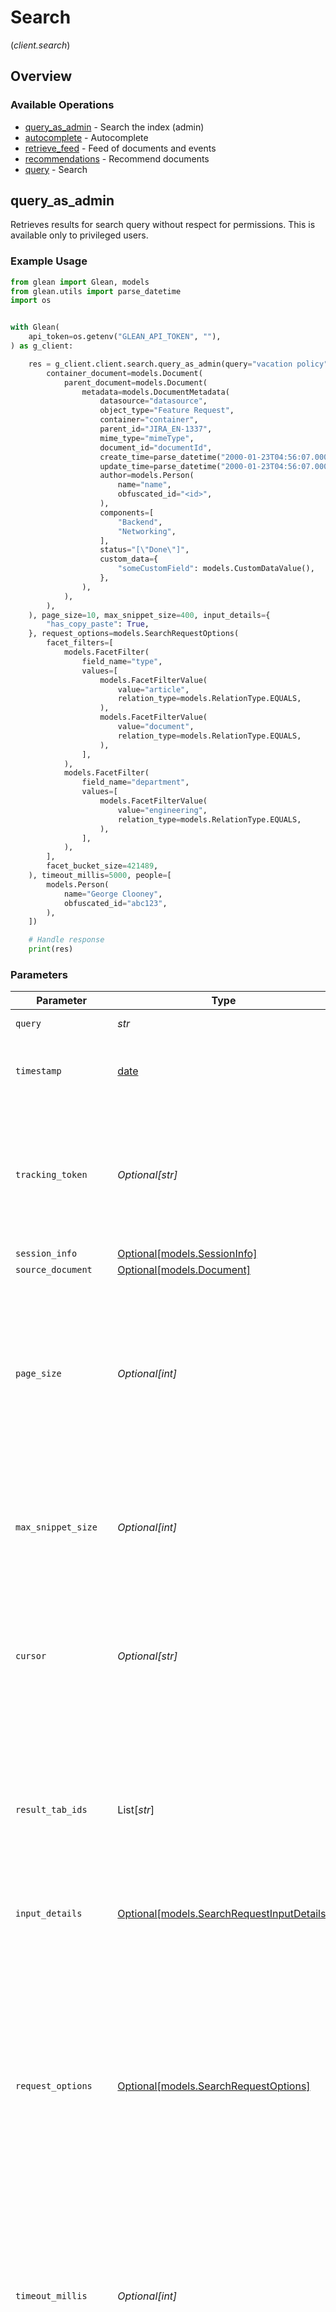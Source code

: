 # Search
(*client.search*)

## Overview

### Available Operations

* [query_as_admin](#query_as_admin) - Search the index (admin)
* [autocomplete](#autocomplete) - Autocomplete
* [retrieve_feed](#retrieve_feed) - Feed of documents and events
* [recommendations](#recommendations) - Recommend documents
* [query](#query) - Search

## query_as_admin

Retrieves results for search query without respect for permissions. This is available only to privileged users.

### Example Usage

```python
from glean import Glean, models
from glean.utils import parse_datetime
import os


with Glean(
    api_token=os.getenv("GLEAN_API_TOKEN", ""),
) as g_client:

    res = g_client.client.search.query_as_admin(query="vacation policy", tracking_token="trackingToken", source_document=models.Document(
        container_document=models.Document(
            parent_document=models.Document(
                metadata=models.DocumentMetadata(
                    datasource="datasource",
                    object_type="Feature Request",
                    container="container",
                    parent_id="JIRA_EN-1337",
                    mime_type="mimeType",
                    document_id="documentId",
                    create_time=parse_datetime("2000-01-23T04:56:07.000Z"),
                    update_time=parse_datetime("2000-01-23T04:56:07.000Z"),
                    author=models.Person(
                        name="name",
                        obfuscated_id="<id>",
                    ),
                    components=[
                        "Backend",
                        "Networking",
                    ],
                    status="[\"Done\"]",
                    custom_data={
                        "someCustomField": models.CustomDataValue(),
                    },
                ),
            ),
        ),
    ), page_size=10, max_snippet_size=400, input_details={
        "has_copy_paste": True,
    }, request_options=models.SearchRequestOptions(
        facet_filters=[
            models.FacetFilter(
                field_name="type",
                values=[
                    models.FacetFilterValue(
                        value="article",
                        relation_type=models.RelationType.EQUALS,
                    ),
                    models.FacetFilterValue(
                        value="document",
                        relation_type=models.RelationType.EQUALS,
                    ),
                ],
            ),
            models.FacetFilter(
                field_name="department",
                values=[
                    models.FacetFilterValue(
                        value="engineering",
                        relation_type=models.RelationType.EQUALS,
                    ),
                ],
            ),
        ],
        facet_bucket_size=421489,
    ), timeout_millis=5000, people=[
        models.Person(
            name="George Clooney",
            obfuscated_id="abc123",
        ),
    ])

    # Handle response
    print(res)

```

### Parameters

| Parameter                                                                                                                                                                                                                                                                   | Type                                                                                                                                                                                                                                                                        | Required                                                                                                                                                                                                                                                                    | Description                                                                                                                                                                                                                                                                 | Example                                                                                                                                                                                                                                                                     |
| --------------------------------------------------------------------------------------------------------------------------------------------------------------------------------------------------------------------------------------------------------------------------- | --------------------------------------------------------------------------------------------------------------------------------------------------------------------------------------------------------------------------------------------------------------------------- | --------------------------------------------------------------------------------------------------------------------------------------------------------------------------------------------------------------------------------------------------------------------------- | --------------------------------------------------------------------------------------------------------------------------------------------------------------------------------------------------------------------------------------------------------------------------- | --------------------------------------------------------------------------------------------------------------------------------------------------------------------------------------------------------------------------------------------------------------------------- |
| `query`                                                                                                                                                                                                                                                                     | *str*                                                                                                                                                                                                                                                                       | :heavy_check_mark:                                                                                                                                                                                                                                                          | The search terms.                                                                                                                                                                                                                                                           | vacation policy                                                                                                                                                                                                                                                             |
| `timestamp`                                                                                                                                                                                                                                                                 | [date](https://docs.python.org/3/library/datetime.html#date-objects)                                                                                                                                                                                                        | :heavy_minus_sign:                                                                                                                                                                                                                                                          | The ISO 8601 timestamp associated with the client request.                                                                                                                                                                                                                  |                                                                                                                                                                                                                                                                             |
| `tracking_token`                                                                                                                                                                                                                                                            | *Optional[str]*                                                                                                                                                                                                                                                             | :heavy_minus_sign:                                                                                                                                                                                                                                                          | A previously received trackingToken for a search associated with the same query. Useful for more requests and requests for other tabs.                                                                                                                                      |                                                                                                                                                                                                                                                                             |
| `session_info`                                                                                                                                                                                                                                                              | [Optional[models.SessionInfo]](../../models/sessioninfo.md)                                                                                                                                                                                                                 | :heavy_minus_sign:                                                                                                                                                                                                                                                          | N/A                                                                                                                                                                                                                                                                         |                                                                                                                                                                                                                                                                             |
| `source_document`                                                                                                                                                                                                                                                           | [Optional[models.Document]](../../models/document.md)                                                                                                                                                                                                                       | :heavy_minus_sign:                                                                                                                                                                                                                                                          | N/A                                                                                                                                                                                                                                                                         |                                                                                                                                                                                                                                                                             |
| `page_size`                                                                                                                                                                                                                                                                 | *Optional[int]*                                                                                                                                                                                                                                                             | :heavy_minus_sign:                                                                                                                                                                                                                                                          | Hint to the server about how many results to send back. Server may return less or more. Structured results and clustered results don't count towards pageSize.                                                                                                              | 100                                                                                                                                                                                                                                                                         |
| `max_snippet_size`                                                                                                                                                                                                                                                          | *Optional[int]*                                                                                                                                                                                                                                                             | :heavy_minus_sign:                                                                                                                                                                                                                                                          | Hint to the server about how many characters long a snippet may be. Server may return less or more.                                                                                                                                                                         | 400                                                                                                                                                                                                                                                                         |
| `cursor`                                                                                                                                                                                                                                                                    | *Optional[str]*                                                                                                                                                                                                                                                             | :heavy_minus_sign:                                                                                                                                                                                                                                                          | Pagination cursor. A previously received opaque token representing the position in the overall results at which to start.                                                                                                                                                   |                                                                                                                                                                                                                                                                             |
| `result_tab_ids`                                                                                                                                                                                                                                                            | List[*str*]                                                                                                                                                                                                                                                                 | :heavy_minus_sign:                                                                                                                                                                                                                                                          | The unique IDs of the result tabs for which to fetch results. This will have precedence over datasource filters if both are specified and in conflict.                                                                                                                      |                                                                                                                                                                                                                                                                             |
| `input_details`                                                                                                                                                                                                                                                             | [Optional[models.SearchRequestInputDetails]](../../models/searchrequestinputdetails.md)                                                                                                                                                                                     | :heavy_minus_sign:                                                                                                                                                                                                                                                          | N/A                                                                                                                                                                                                                                                                         | {<br/>"hasCopyPaste": true<br/>}                                                                                                                                                                                                                                            |
| `request_options`                                                                                                                                                                                                                                                           | [Optional[models.SearchRequestOptions]](../../models/searchrequestoptions.md)                                                                                                                                                                                               | :heavy_minus_sign:                                                                                                                                                                                                                                                          | N/A                                                                                                                                                                                                                                                                         | {<br/>"datasourceFilter": "JIRA",<br/>"datasourcesFilter": [<br/>"JIRA"<br/>],<br/>"queryOverridesFacetFilters": true,<br/>"facetFilters": [<br/>{<br/>"fieldName": "fieldName",<br/>"values": [<br/>"fieldValues",<br/>"fieldValues"<br/>]<br/>},<br/>{<br/>"fieldName": "fieldName",<br/>"values": [<br/>"fieldValues",<br/>"fieldValues"<br/>]<br/>}<br/>]<br/>} |
| `timeout_millis`                                                                                                                                                                                                                                                            | *Optional[int]*                                                                                                                                                                                                                                                             | :heavy_minus_sign:                                                                                                                                                                                                                                                          | Timeout in milliseconds for the request. A `408` error will be returned if handling the request takes longer.                                                                                                                                                               | 5000                                                                                                                                                                                                                                                                        |
| `people`                                                                                                                                                                                                                                                                    | List[[models.Person](../../models/person.md)]                                                                                                                                                                                                                               | :heavy_minus_sign:                                                                                                                                                                                                                                                          | People associated with the search request. Hints to the server to fetch additional information for these people. Note that in this request, an email may be used as a person's obfuscatedId value.                                                                          |                                                                                                                                                                                                                                                                             |
| `disable_spellcheck`                                                                                                                                                                                                                                                        | *Optional[bool]*                                                                                                                                                                                                                                                            | :heavy_minus_sign:                                                                                                                                                                                                                                                          | Whether or not to disable spellcheck.                                                                                                                                                                                                                                       |                                                                                                                                                                                                                                                                             |
| `retries`                                                                                                                                                                                                                                                                   | [Optional[utils.RetryConfig]](../../models/utils/retryconfig.md)                                                                                                                                                                                                            | :heavy_minus_sign:                                                                                                                                                                                                                                                          | Configuration to override the default retry behavior of the client.                                                                                                                                                                                                         |                                                                                                                                                                                                                                                                             |

### Response

**[models.SearchResponse](../../models/searchresponse.md)**

### Errors

| Error Type            | Status Code           | Content Type          |
| --------------------- | --------------------- | --------------------- |
| errors.GleanDataError | 403, 422              | application/json      |
| errors.GleanError     | 4XX, 5XX              | \*/\*                 |

## autocomplete

Retrieve query suggestions, operators and documents for the given partially typed query.

### Example Usage

```python
from glean import Glean
import os


with Glean(
    api_token=os.getenv("GLEAN_API_TOKEN", ""),
) as g_client:

    res = g_client.client.search.autocomplete(request={
        "tracking_token": "trackingToken",
        "query": "what is a que",
        "datasource": "GDRIVE",
        "result_size": 10,
    })

    # Handle response
    print(res)

```

### Parameters

| Parameter                                                           | Type                                                                | Required                                                            | Description                                                         |
| ------------------------------------------------------------------- | ------------------------------------------------------------------- | ------------------------------------------------------------------- | ------------------------------------------------------------------- |
| `request`                                                           | [models.AutocompleteRequest](../../models/autocompleterequest.md)   | :heavy_check_mark:                                                  | The request object to use for the request.                          |
| `retries`                                                           | [Optional[utils.RetryConfig]](../../models/utils/retryconfig.md)    | :heavy_minus_sign:                                                  | Configuration to override the default retry behavior of the client. |

### Response

**[models.AutocompleteResponse](../../models/autocompleteresponse.md)**

### Errors

| Error Type        | Status Code       | Content Type      |
| ----------------- | ----------------- | ----------------- |
| errors.GleanError | 4XX, 5XX          | \*/\*             |

## retrieve_feed

The personalized feed/home includes different types of contents including suggestions, recents, calendar events and many more.

### Example Usage

```python
from glean import Glean
import os


with Glean(
    api_token=os.getenv("GLEAN_API_TOKEN", ""),
) as g_client:

    res = g_client.client.search.retrieve_feed(request={
        "timeout_millis": 5000,
    })

    # Handle response
    print(res)

```

### Parameters

| Parameter                                                           | Type                                                                | Required                                                            | Description                                                         |
| ------------------------------------------------------------------- | ------------------------------------------------------------------- | ------------------------------------------------------------------- | ------------------------------------------------------------------- |
| `request`                                                           | [models.FeedRequest](../../models/feedrequest.md)                   | :heavy_check_mark:                                                  | The request object to use for the request.                          |
| `retries`                                                           | [Optional[utils.RetryConfig]](../../models/utils/retryconfig.md)    | :heavy_minus_sign:                                                  | Configuration to override the default retry behavior of the client. |

### Response

**[models.FeedResponse](../../models/feedresponse.md)**

### Errors

| Error Type        | Status Code       | Content Type      |
| ----------------- | ----------------- | ----------------- |
| errors.GleanError | 4XX, 5XX          | \*/\*             |

## recommendations

Retrieve recommended documents for the given URL or Glean Document ID.

### Example Usage

```python
from glean import Glean, models
from glean.utils import parse_datetime
import os


with Glean(
    api_token=os.getenv("GLEAN_API_TOKEN", ""),
) as g_client:

    res = g_client.client.search.recommendations(request=models.RecommendationsRequest(
        source_document=models.Document(
            metadata=models.DocumentMetadata(
                datasource="datasource",
                object_type="Feature Request",
                container="container",
                parent_id="JIRA_EN-1337",
                mime_type="mimeType",
                document_id="documentId",
                create_time=parse_datetime("2000-01-23T04:56:07.000Z"),
                update_time=parse_datetime("2000-01-23T04:56:07.000Z"),
                author=models.Person(
                    name="name",
                    obfuscated_id="abc123",
                ),
                components=[
                    "Backend",
                    "Networking",
                ],
                status="[\"Done\"]",
                custom_data={
                    "someCustomField": models.CustomDataValue(),
                },
            ),
        ),
        page_size=100,
        max_snippet_size=400,
        request_options=models.RecommendationsRequestOptions(
            facet_filter_sets=[
                models.FacetFilterSet(
                    filters=[
                        models.FacetFilter(
                            field_name="type",
                            values=[
                                models.FacetFilterValue(
                                    value="Spreadsheet",
                                    relation_type=models.RelationType.EQUALS,
                                ),
                                models.FacetFilterValue(
                                    value="Presentation",
                                    relation_type=models.RelationType.EQUALS,
                                ),
                            ],
                        ),
                    ],
                ),
                models.FacetFilterSet(
                    filters=[
                        models.FacetFilter(
                            field_name="type",
                            values=[
                                models.FacetFilterValue(
                                    value="Spreadsheet",
                                    relation_type=models.RelationType.EQUALS,
                                ),
                                models.FacetFilterValue(
                                    value="Presentation",
                                    relation_type=models.RelationType.EQUALS,
                                ),
                            ],
                        ),
                    ],
                ),
                models.FacetFilterSet(
                    filters=[
                        models.FacetFilter(
                            field_name="type",
                            values=[
                                models.FacetFilterValue(
                                    value="Spreadsheet",
                                    relation_type=models.RelationType.EQUALS,
                                ),
                                models.FacetFilterValue(
                                    value="Presentation",
                                    relation_type=models.RelationType.EQUALS,
                                ),
                            ],
                        ),
                    ],
                ),
            ],
            context=models.Document(
                metadata=models.DocumentMetadata(
                    datasource="datasource",
                    object_type="Feature Request",
                    container="container",
                    parent_id="JIRA_EN-1337",
                    mime_type="mimeType",
                    document_id="documentId",
                    create_time=parse_datetime("2000-01-23T04:56:07.000Z"),
                    update_time=parse_datetime("2000-01-23T04:56:07.000Z"),
                    author=models.Person(
                        name="name",
                        obfuscated_id="abc123",
                    ),
                    components=[
                        "Backend",
                        "Networking",
                    ],
                    status="[\"Done\"]",
                    custom_data={
                        "someCustomField": models.CustomDataValue(),
                    },
                ),
            ),
        ),
    ))

    assert res is not None

    # Handle response
    print(res)

```

### Parameters

| Parameter                                                               | Type                                                                    | Required                                                                | Description                                                             |
| ----------------------------------------------------------------------- | ----------------------------------------------------------------------- | ----------------------------------------------------------------------- | ----------------------------------------------------------------------- |
| `request`                                                               | [models.RecommendationsRequest](../../models/recommendationsrequest.md) | :heavy_check_mark:                                                      | The request object to use for the request.                              |
| `retries`                                                               | [Optional[utils.RetryConfig]](../../models/utils/retryconfig.md)        | :heavy_minus_sign:                                                      | Configuration to override the default retry behavior of the client.     |

### Response

**[models.ResultsResponse](../../models/resultsresponse.md)**

### Errors

| Error Type        | Status Code       | Content Type      |
| ----------------- | ----------------- | ----------------- |
| errors.GleanError | 4XX, 5XX          | \*/\*             |

## query

Retrieve results from the index for the given query and filters.

### Example Usage

```python
from glean import Glean, models
from glean.utils import parse_datetime
import os


with Glean(
    api_token=os.getenv("GLEAN_API_TOKEN", ""),
) as g_client:

    res = g_client.client.search.query(query="vacation policy", tracking_token="trackingToken", source_document=models.Document(
        container_document=models.Document(
            parent_document=models.Document(
                metadata=models.DocumentMetadata(
                    datasource="datasource",
                    object_type="Feature Request",
                    container="container",
                    parent_id="JIRA_EN-1337",
                    mime_type="mimeType",
                    document_id="documentId",
                    create_time=parse_datetime("2000-01-23T04:56:07.000Z"),
                    update_time=parse_datetime("2000-01-23T04:56:07.000Z"),
                    author=models.Person(
                        name="name",
                        obfuscated_id="<id>",
                    ),
                    components=[
                        "Backend",
                        "Networking",
                    ],
                    status="[\"Done\"]",
                    custom_data={
                        "someCustomField": models.CustomDataValue(),
                    },
                ),
            ),
        ),
    ), page_size=10, max_snippet_size=400, input_details={
        "has_copy_paste": True,
    }, request_options=models.SearchRequestOptions(
        facet_filters=[
            models.FacetFilter(
                field_name="type",
                values=[
                    models.FacetFilterValue(
                        value="article",
                        relation_type=models.RelationType.EQUALS,
                    ),
                    models.FacetFilterValue(
                        value="document",
                        relation_type=models.RelationType.EQUALS,
                    ),
                ],
            ),
            models.FacetFilter(
                field_name="department",
                values=[
                    models.FacetFilterValue(
                        value="engineering",
                        relation_type=models.RelationType.EQUALS,
                    ),
                ],
            ),
        ],
        facet_bucket_size=400611,
    ), timeout_millis=5000, people=[
        models.Person(
            name="George Clooney",
            obfuscated_id="abc123",
        ),
    ])

    # Handle response
    print(res)

```

### Parameters

| Parameter                                                                                                                                                                                                                                                                   | Type                                                                                                                                                                                                                                                                        | Required                                                                                                                                                                                                                                                                    | Description                                                                                                                                                                                                                                                                 | Example                                                                                                                                                                                                                                                                     |
| --------------------------------------------------------------------------------------------------------------------------------------------------------------------------------------------------------------------------------------------------------------------------- | --------------------------------------------------------------------------------------------------------------------------------------------------------------------------------------------------------------------------------------------------------------------------- | --------------------------------------------------------------------------------------------------------------------------------------------------------------------------------------------------------------------------------------------------------------------------- | --------------------------------------------------------------------------------------------------------------------------------------------------------------------------------------------------------------------------------------------------------------------------- | --------------------------------------------------------------------------------------------------------------------------------------------------------------------------------------------------------------------------------------------------------------------------- |
| `query`                                                                                                                                                                                                                                                                     | *str*                                                                                                                                                                                                                                                                       | :heavy_check_mark:                                                                                                                                                                                                                                                          | The search terms.                                                                                                                                                                                                                                                           | vacation policy                                                                                                                                                                                                                                                             |
| `timestamp`                                                                                                                                                                                                                                                                 | [date](https://docs.python.org/3/library/datetime.html#date-objects)                                                                                                                                                                                                        | :heavy_minus_sign:                                                                                                                                                                                                                                                          | The ISO 8601 timestamp associated with the client request.                                                                                                                                                                                                                  |                                                                                                                                                                                                                                                                             |
| `tracking_token`                                                                                                                                                                                                                                                            | *Optional[str]*                                                                                                                                                                                                                                                             | :heavy_minus_sign:                                                                                                                                                                                                                                                          | A previously received trackingToken for a search associated with the same query. Useful for more requests and requests for other tabs.                                                                                                                                      |                                                                                                                                                                                                                                                                             |
| `session_info`                                                                                                                                                                                                                                                              | [Optional[models.SessionInfo]](../../models/sessioninfo.md)                                                                                                                                                                                                                 | :heavy_minus_sign:                                                                                                                                                                                                                                                          | N/A                                                                                                                                                                                                                                                                         |                                                                                                                                                                                                                                                                             |
| `source_document`                                                                                                                                                                                                                                                           | [Optional[models.Document]](../../models/document.md)                                                                                                                                                                                                                       | :heavy_minus_sign:                                                                                                                                                                                                                                                          | N/A                                                                                                                                                                                                                                                                         |                                                                                                                                                                                                                                                                             |
| `page_size`                                                                                                                                                                                                                                                                 | *Optional[int]*                                                                                                                                                                                                                                                             | :heavy_minus_sign:                                                                                                                                                                                                                                                          | Hint to the server about how many results to send back. Server may return less or more. Structured results and clustered results don't count towards pageSize.                                                                                                              | 100                                                                                                                                                                                                                                                                         |
| `max_snippet_size`                                                                                                                                                                                                                                                          | *Optional[int]*                                                                                                                                                                                                                                                             | :heavy_minus_sign:                                                                                                                                                                                                                                                          | Hint to the server about how many characters long a snippet may be. Server may return less or more.                                                                                                                                                                         | 400                                                                                                                                                                                                                                                                         |
| `cursor`                                                                                                                                                                                                                                                                    | *Optional[str]*                                                                                                                                                                                                                                                             | :heavy_minus_sign:                                                                                                                                                                                                                                                          | Pagination cursor. A previously received opaque token representing the position in the overall results at which to start.                                                                                                                                                   |                                                                                                                                                                                                                                                                             |
| `result_tab_ids`                                                                                                                                                                                                                                                            | List[*str*]                                                                                                                                                                                                                                                                 | :heavy_minus_sign:                                                                                                                                                                                                                                                          | The unique IDs of the result tabs for which to fetch results. This will have precedence over datasource filters if both are specified and in conflict.                                                                                                                      |                                                                                                                                                                                                                                                                             |
| `input_details`                                                                                                                                                                                                                                                             | [Optional[models.SearchRequestInputDetails]](../../models/searchrequestinputdetails.md)                                                                                                                                                                                     | :heavy_minus_sign:                                                                                                                                                                                                                                                          | N/A                                                                                                                                                                                                                                                                         | {<br/>"hasCopyPaste": true<br/>}                                                                                                                                                                                                                                            |
| `request_options`                                                                                                                                                                                                                                                           | [Optional[models.SearchRequestOptions]](../../models/searchrequestoptions.md)                                                                                                                                                                                               | :heavy_minus_sign:                                                                                                                                                                                                                                                          | N/A                                                                                                                                                                                                                                                                         | {<br/>"datasourceFilter": "JIRA",<br/>"datasourcesFilter": [<br/>"JIRA"<br/>],<br/>"queryOverridesFacetFilters": true,<br/>"facetFilters": [<br/>{<br/>"fieldName": "fieldName",<br/>"values": [<br/>"fieldValues",<br/>"fieldValues"<br/>]<br/>},<br/>{<br/>"fieldName": "fieldName",<br/>"values": [<br/>"fieldValues",<br/>"fieldValues"<br/>]<br/>}<br/>]<br/>} |
| `timeout_millis`                                                                                                                                                                                                                                                            | *Optional[int]*                                                                                                                                                                                                                                                             | :heavy_minus_sign:                                                                                                                                                                                                                                                          | Timeout in milliseconds for the request. A `408` error will be returned if handling the request takes longer.                                                                                                                                                               | 5000                                                                                                                                                                                                                                                                        |
| `people`                                                                                                                                                                                                                                                                    | List[[models.Person](../../models/person.md)]                                                                                                                                                                                                                               | :heavy_minus_sign:                                                                                                                                                                                                                                                          | People associated with the search request. Hints to the server to fetch additional information for these people. Note that in this request, an email may be used as a person's obfuscatedId value.                                                                          |                                                                                                                                                                                                                                                                             |
| `disable_spellcheck`                                                                                                                                                                                                                                                        | *Optional[bool]*                                                                                                                                                                                                                                                            | :heavy_minus_sign:                                                                                                                                                                                                                                                          | Whether or not to disable spellcheck.                                                                                                                                                                                                                                       |                                                                                                                                                                                                                                                                             |
| `retries`                                                                                                                                                                                                                                                                   | [Optional[utils.RetryConfig]](../../models/utils/retryconfig.md)                                                                                                                                                                                                            | :heavy_minus_sign:                                                                                                                                                                                                                                                          | Configuration to override the default retry behavior of the client.                                                                                                                                                                                                         |                                                                                                                                                                                                                                                                             |

### Response

**[models.SearchResponse](../../models/searchresponse.md)**

### Errors

| Error Type            | Status Code           | Content Type          |
| --------------------- | --------------------- | --------------------- |
| errors.GleanDataError | 403, 422              | application/json      |
| errors.GleanError     | 4XX, 5XX              | \*/\*                 |